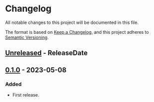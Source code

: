 # Changelog

All notable changes to this project will be documented in this file.

The format is based on [Keep a Changelog](https://keepachangelog.com/en/1.0.0/),
and this project adheres to [Semantic Versioning](https://semver.org/spec/v2.0.0.html).

<!-- next-header -->
## [Unreleased] - ReleaseDate

## [0.1.0] - 2023-05-08

### Added

* First release.

<!-- next-url -->
[Unreleased]: https://github.com/gtker/wow_messages/compare/wow_world_base-v0.1.0...HEAD
[0.1.0]: https://github.com/gtker/wow_messages/tree/c6826f8134ab31938d80c2fd9490852dd3601738
